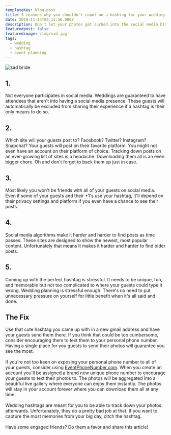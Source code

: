 ```yaml
---
templateKey: blog-post
title: 5 reasons why you shouldn't count on a hashtag for your wedding
date: 2019-11-14T04:11:56.000Z
description: Don't let your photos get sucked into the social media black hole.
featuredpost: false
featuredimage: /img/sad.jpg
tags:
  - wedding
  - hashtag
  - event planning
---
```

![sad bride](/img/sad.jpg "sad bride")



## 1.

Not everyone participates in social media. Weddings are guaranteed to have attendees that aren't into having a social media presence. These guests will automatically be excluded from sharing their experience if a hashtag is their only means to do so.

## 2.

Which site will your guests post to? Facebook? Twitter? Instagram? Snapchat? Your guests will post on their favorite platform. You might not even have an account on their platform of choice. Tracking down posts on an ever-growing list of sites is a headache. Downloading them all is an even bigger chore. Oh and don't forget to back them up just in case.

## 3.

Most likely you won't be friends with all of your guests on social media. Even if some of your guests and their +1's use your hashtag, it'll depend on their privacy settings and platform if you even have a chance to see their posts. 

## 4.

Social media algorithms make it harder and harder to find posts as time passes. These sites are designed to show the newest, most popular content. Unfortunately that means it makes it harder and harder to find older posts. 

## 5.

Coming up with the perfect hashtag is stressful. It needs to be unique, fun, and memorable but not too complicated to where your guests could type it wrong. Wedding planning is stressful enough. There's no need to put unnecessary pressure on yourself for little benefit when it's all said and done.

## The Fix

Use that cute hashtag you came up with in a new gmail address and have your guests send them there. If you think that could be too cumbersome, consider encouraging them to text them to your personal phone number. Having a single place for you guests to send their photos will guarantee you see the most.
<br /><br />
If you're not too keen on exposing your personal phone number to all of your guests, consider using <a href="https://eventphonenumber.com">EventPhoneNumber.com</a>. When you create an account you'll be assigned a brand new unique phone number to encourage your guests to text their photos to. The photos will be aggregated into a beautiful live gallery where everyone can enjoy them instantly. The photos will stay in your account forever where you can download them all at any time.
<br /><br />
Wedding hashtags are meant for you to be able to track down your photos afterwards. Unfortunately, they do a pretty bad job at that. If you want to capture the most memories from your big day, ditch the hashtag. 
<br /><br />
Have some engaged friends? Do them a favor and share this article!

